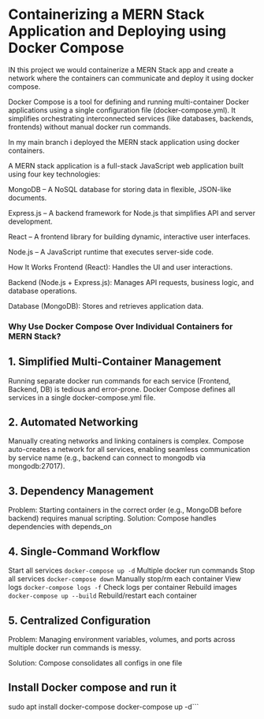 # Containerizing a MERN Stack Application and Deploying using Docker Compose

IN this project we would containerize a MERN Stack app and create a network where the containers can communicate and deploy it using docker compose.

Docker Compose is a tool for defining and running multi-container Docker applications using a single configuration file (docker-compose.yml). It simplifies orchestrating interconnected services (like databases, backends, frontends) without manual docker run commands.

In my main branch i deployed the MERN stack application using docker containers. 

A MERN stack application is a full-stack JavaScript web application built using four key technologies:

MongoDB – A NoSQL database for storing data in flexible, JSON-like documents.

Express.js – A backend framework for Node.js that simplifies API and server development.

React – A frontend library for building dynamic, interactive user interfaces.

Node.js – A JavaScript runtime that executes server-side code.

How It Works
Frontend (React): Handles the UI and user interactions.

Backend (Node.js + Express.js): Manages API requests, business logic, and database operations.

Database (MongoDB): Stores and retrieves application data.



### Why Use Docker Compose Over Individual Containers for MERN Stack?
## 1. Simplified Multi-Container Management
Running separate docker run commands for each service (Frontend, Backend, DB) is tedious and error-prone. Docker Compose defines all services in a single docker-compose.yml file.

## 2. Automated Networking
Manually creating networks and linking containers is complex. Compose auto-creates a network for all services, enabling seamless communication by service name (e.g., backend can connect to mongodb via mongodb:27017).

## 3. Dependency Management
Problem: Starting containers in the correct order (e.g., MongoDB before backend) requires manual scripting.
Solution: Compose handles dependencies with depends_on

## 4. Single-Command Workflow
Start all services	```docker-compose up -d```	 Multiple docker run commands
Stop all services	```docker-compose down``` 	Manually stop/rm each container
View logs	```docker-compose logs -f```	Check logs per container
Rebuild images	```docker-compose up --build```	Rebuild/restart each container

## 5. Centralized Configuration
Problem: Managing environment variables, volumes, and ports across multiple docker run commands is messy.

Solution: Compose consolidates all configs in one file

## Install Docker compose and run it 


sudo apt install docker-compose
docker-compose up -d```

